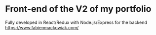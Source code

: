 # Front-end of the V2 of my portfolio

Fully developed in React/Redux with Node.js/Express for the backend
https://www.fabienmackowiak.com/
